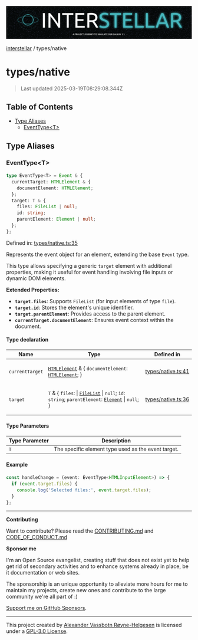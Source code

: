 <div><img alt="SPECCER logo" src="https://raw.githubusercontent.com/phun-ky/interstellar/main/public/interstellar-header.png" style="max-height:120px;"/></div>

[interstellar](../README.md) / types/native

# types/native

> Last updated 2025-03-19T08:29:08.344Z

## Table of Contents

- [Type Aliases](#type-aliases)
  - [EventType\<T>](#eventtypet)

## Type Aliases

### EventType\<T>

```ts
type EventType<T> = Event & {
  currentTarget: HTMLElement & {
    documentElement: HTMLElement;
  };
  target: T & {
    files: FileList | null;
    id: string;
    parentElement: Element | null;
  };
};
```

Defined in:
[types/native.ts:35](https://github.com/phun-ky/interstellar/blob/main/src/types/native.ts#L35)

Represents the event object for an element, extending the base `Event` type.

This type allows specifying a generic `target` element with additional
properties, making it useful for event handling involving file inputs or dynamic
DOM elements.

**Extended Properties:**

- **`target.files`**: Supports `FileList` (for input elements of type `file`).
- **`target.id`**: Stores the element's unique identifier.
- **`target.parentElement`**: Provides access to the parent element.
- **`currentTarget.documentElement`**: Ensures event context within the
  document.

#### Type declaration

<table>
<thead>
<tr>
<th>Name</th>
<th>Type</th>
<th>Defined in</th>
</tr>
</thead>
<tbody>
<tr>
<td>

`currentTarget`

</td>
<td>

[`HTMLElement`](https://developer.mozilla.org/docs/Web/API/HTMLElement) & {
`documentElement`:
[`HTMLElement`](https://developer.mozilla.org/docs/Web/API/HTMLElement); }

</td>
<td>

[types/native.ts:41](https://github.com/phun-ky/interstellar/blob/main/src/types/native.ts#L41)

</td>
</tr>
<tr>
<td>

`target`

</td>
<td>

`T` & { `files`: |
[`FileList`](https://developer.mozilla.org/docs/Web/API/FileList) \| `null`;
`id`: `string`; `parentElement`:
[`Element`](https://developer.mozilla.org/docs/Web/API/Element) | `null`; }

</td>
<td>

[types/native.ts:36](https://github.com/phun-ky/interstellar/blob/main/src/types/native.ts#L36)

</td>
</tr>
</tbody>
</table>

#### Type Parameters

| Type Parameter | Description                                         |
| -------------- | --------------------------------------------------- |
| `T`            | The specific element type used as the event target. |

#### Example

```ts
const handleChange = (event: EventType<HTMLInputElement>) => {
  if (event.target.files) {
    console.log('Selected files:', event.target.files);
  }
};
```

---

**Contributing**

Want to contribute? Please read the
[CONTRIBUTING.md](https://github.com/phun-ky/interstellar/blob/main/CONTRIBUTING.md)
and
[CODE_OF_CONDUCT.md](https://github.com/phun-ky/interstellar/blob/main/CODE_OF_CONDUCT.md)

**Sponsor me**

I'm an Open Source evangelist, creating stuff that does not exist yet to help
get rid of secondary activities and to enhance systems already in place, be it
documentation or web sites.

The sponsorship is an unique opportunity to alleviate more hours for me to
maintain my projects, create new ones and contribute to the large community
we're all part of :)

[Support me on GitHub Sponsors](https://github.com/sponsors/phun-ky).

---

This project created by [Alexander Vassbotn Røyne-Helgesen](http://phun-ky.net)
is licensed under a
[GPL-3.0 License](https://choosealicense.com/licenses/gpl-3.0/).
